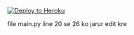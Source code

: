 [![Deploy to Heroku](https://www.herokucdn.com/deploy/button.svg)](https://dashboard.heroku.com/new?template=https://github.com/xxx/Master-uploader)  


file main.py
line 20 se 26 ko jarur edit kre
